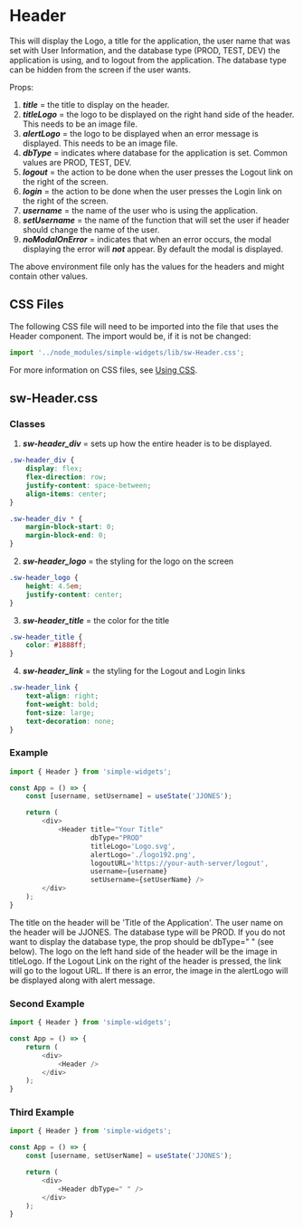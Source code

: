# Header

This will display the Logo, a title for the application, the user name that was set with User Information, and the database type (PROD, TEST, DEV) the application is using, and to logout from the application.  The database type can be hidden from the screen if the user wants.

Props:
1.  ***title*** = the title to display on the header.
2.  ***titleLogo*** = the logo to be displayed on the right hand side of the header.  This needs to be an image file.
3.  ***alertLogo*** = the logo to be displayed when an error message is displayed.  This needs to be an image file.
4.  ***dbType*** = indicates where database for the application is set.  Common values are PROD, TEST, DEV.
5.  ***logout*** = the action to be done when the user presses the Logout link on the right of the screen.
6.  ***login*** = the action to be done when the user presses the Login link on the right of the screen.
7.  ***username*** = the name of the user who is using the application.
8.  ***setUsername*** = the name of the function that will set the user if header should change the name of the user.
9.  ***noModalOnError*** = indicates that when an error occurs, the modal displaying the error will ***not*** appear.  By default the modal is displayed.

The above environment file only has the values for the headers and might contain other values.

## CSS Files

The following CSS file will need to be imported into the file that uses the Header component.  The import would be, if it is not be changed:

```javascript
import '../node_modules/simple-widgets/lib/sw-Header.css';
```

For more information on CSS files, see [Using CSS](./UsingCSS.md).

## sw-Header.css

### Classes

1. ***sw-header_div*** = sets up how the entire header is to be displayed.

```css
.sw-header_div {
    display: flex;
    flex-direction: row;
    justify-content: space-between;
    align-items: center;
}

.sw-header_div * {
    margin-block-start: 0;
    margin-block-end: 0;
}
```

2. ***sw-header_logo*** = the styling for the logo on the screen

```css
.sw-header_logo {
    height: 4.5em;
    justify-content: center;
}
```

3. ***sw-header_title*** = the color for the title

```css
.sw-header_title {
    color: #1888ff;
}
```

4. ***sw-header_link*** = the styling for the Logout and Login links

```css
.sw-header_link {
    text-align: right;
    font-weight: bold;
    font-size: large;
    text-decoration: none;
}
```

### Example

```js
import { Header } from 'simple-widgets';

const App = () => {
    const [username, setUsername] = useState('JJONES');

    return (
        <div>
            <Header title="Your Title"
                    dbType="PROD"
                    titleLogo='Logo.svg',
                    alertLogo='./logo192.png',
                    logoutURL='https://your-auth-server/logout',
                    username={username}
                    setUsername={setUserName} />
        </div>
    );
}
```

The title on the header will be 'Title of the Application'.  The user name on the header will be JJONES.  The database type will be PROD.  If you do not want to display the database type, the prop should be dbType=" " (see below).  The logo on the left hand side of the header will be the image in titleLogo.  If the Logout Link on the right of the header is pressed, the link will go to the logout URL.  If there is an error, the image in the alertLogo will be displayed along with alert message.

### Second Example

```js
import { Header } from 'simple-widgets';

const App = () => {
    return (
        <div>
            <Header />
        </div>
    );
}
```

### Third Example

```js
import { Header } from 'simple-widgets';

const App = () => {
    const [username, setUserName] = useState('JJONES');

    return (
        <div>
            <Header dbType=" " />
        </div>
    );
}
```



